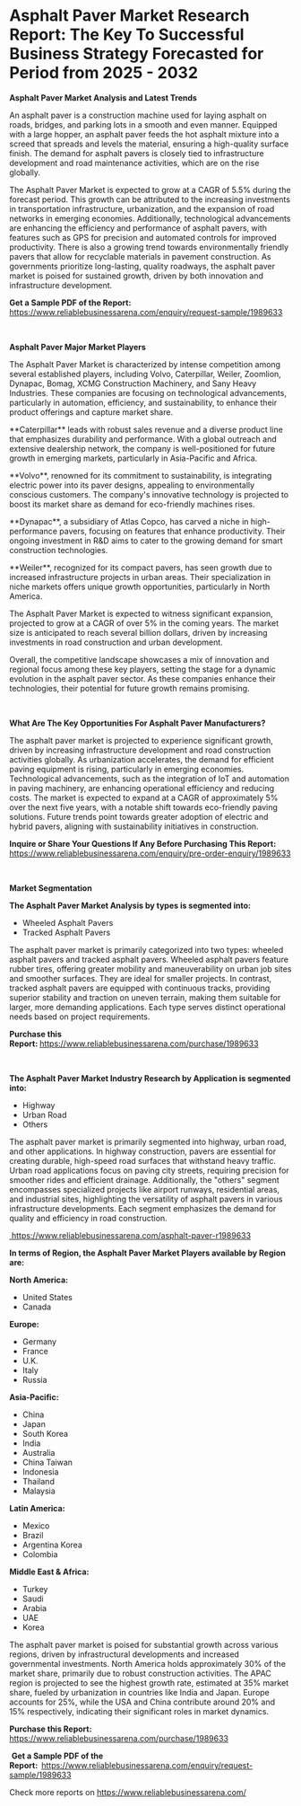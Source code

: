 <p><h1>Asphalt Paver Market Research Report: The Key To Successful Business Strategy Forecasted for Period from 2025 - 2032</h1></p><p><strong>Asphalt Paver Market Analysis and Latest Trends</strong></p>
<p><p>An asphalt paver is a construction machine used for laying asphalt on roads, bridges, and parking lots in a smooth and even manner. Equipped with a large hopper, an asphalt paver feeds the hot asphalt mixture into a screed that spreads and levels the material, ensuring a high-quality surface finish. The demand for asphalt pavers is closely tied to infrastructure development and road maintenance activities, which are on the rise globally.</p><p>The Asphalt Paver Market is expected to grow at a CAGR of 5.5% during the forecast period. This growth can be attributed to the increasing investments in transportation infrastructure, urbanization, and the expansion of road networks in emerging economies. Additionally, technological advancements are enhancing the efficiency and performance of asphalt pavers, with features such as GPS for precision and automated controls for improved productivity. There is also a growing trend towards environmentally friendly pavers that allow for recyclable materials in pavement construction. As governments prioritize long-lasting, quality roadways, the asphalt paver market is poised for sustained growth, driven by both innovation and infrastructure development.</p></p>
<p><strong>Get a Sample PDF of the Report:&nbsp;</strong> <a href="https://www.reliablebusinessarena.com/enquiry/request-sample/1989633?utm_campaign=2381&utm_medium=2&utm_source=Github&utm_content=ia&utm_term=20022025&utm_id=asphalt-paver">https://www.reliablebusinessarena.com/enquiry/request-sample/1989633</a></p>
<p>&nbsp;</p>
<p><strong>Asphalt Paver Major Market Players</strong></p>
<p><p>The Asphalt Paver Market is characterized by intense competition among several established players, including Volvo, Caterpillar, Weiler, Zoomlion, Dynapac, Bomag, XCMG Construction Machinery, and Sany Heavy Industries. These companies are focusing on technological advancements, particularly in automation, efficiency, and sustainability, to enhance their product offerings and capture market share.</p><p>**Caterpillar** leads with robust sales revenue and a diverse product line that emphasizes durability and performance. With a global outreach and extensive dealership network, the company is well-positioned for future growth in emerging markets, particularly in Asia-Pacific and Africa.</p><p>**Volvo**, renowned for its commitment to sustainability, is integrating electric power into its paver designs, appealing to environmentally conscious customers. The company's innovative technology is projected to boost its market share as demand for eco-friendly machines rises.</p><p>**Dynapac**, a subsidiary of Atlas Copco, has carved a niche in high-performance pavers, focusing on features that enhance productivity. Their ongoing investment in R&D aims to cater to the growing demand for smart construction technologies.</p><p>**Weiler**, recognized for its compact pavers, has seen growth due to increased infrastructure projects in urban areas. Their specialization in niche markets offers unique growth opportunities, particularly in North America.</p><p>The Asphalt Paver Market is expected to witness significant expansion, projected to grow at a CAGR of over 5% in the coming years. The market size is anticipated to reach several billion dollars, driven by increasing investments in road construction and urban development.</p><p>Overall, the competitive landscape showcases a mix of innovation and regional focus among these key players, setting the stage for a dynamic evolution in the asphalt paver sector. As these companies enhance their technologies, their potential for future growth remains promising.</p></p>
<p>&nbsp;</p>
<p><strong>What Are The Key Opportunities For Asphalt Paver Manufacturers?</strong></p>
<p><p>The asphalt paver market is projected to experience significant growth, driven by increasing infrastructure development and road construction activities globally. As urbanization accelerates, the demand for efficient paving equipment is rising, particularly in emerging economies. Technological advancements, such as the integration of IoT and automation in paving machinery, are enhancing operational efficiency and reducing costs. The market is expected to expand at a CAGR of approximately 5% over the next five years, with a notable shift towards eco-friendly paving solutions. Future trends point towards greater adoption of electric and hybrid pavers, aligning with sustainability initiatives in construction.</p></p>
<p><strong>Inquire or Share Your Questions If Any Before Purchasing This Report:</strong> <a href="https://www.reliablebusinessarena.com/enquiry/pre-order-enquiry/1989633?utm_campaign=2381&utm_medium=2&utm_source=Github&utm_content=ia&utm_term=20022025&utm_id=asphalt-paver">https://www.reliablebusinessarena.com/enquiry/pre-order-enquiry/1989633</a></p>
<p>&nbsp;</p>
<p><strong>Market Segmentation</strong></p>
<p><strong>The Asphalt Paver Market Analysis by types is segmented into:</strong></p>
<p><ul><li>Wheeled Asphalt Pavers</li><li>Tracked Asphalt Pavers</li></ul></p>
<p><p>The asphalt paver market is primarily categorized into two types: wheeled asphalt pavers and tracked asphalt pavers. Wheeled asphalt pavers feature rubber tires, offering greater mobility and maneuverability on urban job sites and smoother surfaces. They are ideal for smaller projects. In contrast, tracked asphalt pavers are equipped with continuous tracks, providing superior stability and traction on uneven terrain, making them suitable for larger, more demanding applications. Each type serves distinct operational needs based on project requirements.</p></p>
<p><strong>Purchase this Report:&nbsp;</strong><a href="https://www.reliablebusinessarena.com/purchase/1989633?utm_campaign=2381&utm_medium=2&utm_source=Github&utm_content=ia&utm_term=20022025&utm_id=asphalt-paver">https://www.reliablebusinessarena.com/purchase/1989633</a></p>
<p>&nbsp;</p>
<p><strong>The Asphalt Paver Market Industry Research by Application is segmented into:</strong></p>
<p><ul><li>Highway</li><li>Urban Road</li><li>Others</li></ul></p>
<p><p>The asphalt paver market is primarily segmented into highway, urban road, and other applications. In highway construction, pavers are essential for creating durable, high-speed road surfaces that withstand heavy traffic. Urban road applications focus on paving city streets, requiring precision for smoother rides and efficient drainage. Additionally, the "others" segment encompasses specialized projects like airport runways, residential areas, and industrial sites, highlighting the versatility of asphalt pavers in various infrastructure developments. Each segment emphasizes the demand for quality and efficiency in road construction.</p></p>
<p><a href="https://www.reliablebusinessarena.com/asphalt-paver-r1989633?utm_campaign=2381&utm_medium=2&utm_source=Github&utm_content=ia&utm_term=20022025&utm_id=asphalt-paver">&nbsp;https://www.reliablebusinessarena.com/asphalt-paver-r1989633</a></p>
<p><strong>In terms of Region, the Asphalt Paver Market Players available by Region are:</strong></p>
<p>
    <p> <strong> North America: </strong>
        <ul>
            <li>United States</li>
            <li>Canada</li>
        </ul>
        </p> 
    <p> <strong> Europe: </strong>
        <ul>
            <li>Germany</li>
            <li>France</li>
            <li>U.K.</li>
            <li>Italy</li>
            <li>Russia</li>
        </ul>
        </p> 
    <p> <strong> Asia-Pacific: </strong>
        <ul>
            <li>China</li>
            <li>Japan</li>
            <li>South Korea</li>
            <li>India</li>
            <li>Australia</li>
            <li>China Taiwan</li>
            <li>Indonesia</li>
            <li>Thailand</li>
            <li>Malaysia</li>
        </ul>
        </p> 
    <p> <strong> Latin America: </strong>
        <ul>
            <li>Mexico</li>
            <li>Brazil</li>
            <li>Argentina Korea</li>
            <li>Colombia</li>
        </ul>
        </p> 
    <p> <strong> Middle East & Africa: </strong>
        <ul>
            <li>Turkey</li>
            <li>Saudi</li>
            <li>Arabia</li>
            <li>UAE</li>
            <li>Korea</li>
        </ul>
    </p>
    </p>
<p><p>The asphalt paver market is poised for substantial growth across various regions, driven by infrastructural developments and increased governmental investments. North America holds approximately 30% of the market share, primarily due to robust construction activities. The APAC region is projected to see the highest growth rate, estimated at 35% market share, fueled by urbanization in countries like India and Japan. Europe accounts for 25%, while the USA and China contribute around 20% and 15% respectively, indicating their significant roles in market dynamics.</p></p>
<p><strong>Purchase this Report: </strong><a href="https://www.reliablebusinessarena.com/purchase/1989633?utm_campaign=2381&utm_medium=2&utm_source=Github&utm_content=ia&utm_term=20022025&utm_id=asphalt-paver">https://www.reliablebusinessarena.com/purchase/1989633</a></p>
<p>&nbsp;<strong>Get a Sample PDF of the Report:&nbsp;&nbsp;</strong><a href="https://www.reliablebusinessarena.com/enquiry/request-sample/1989633?utm_campaign=2381&utm_medium=2&utm_source=Github&utm_content=ia&utm_term=20022025&utm_id=asphalt-paver">https://www.reliablebusinessarena.com/enquiry/request-sample/1989633</a></p>
<p><strong></strong></p>
<p>Check more reports on <a href="https://www.reliablebusinessarena.com/?utm_campaign=2381&utm_medium=2&utm_source=Github&utm_content=ia&utm_term=20022025&utm_id=asphalt-paver">https://www.reliablebusinessarena.com/</a></p>